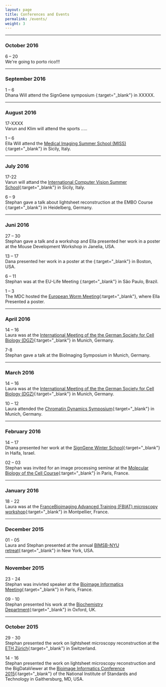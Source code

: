```yaml
---
layout: page
title: Conferences and Events
permalink: /events/
weight: 3
---
```


<hr/> <!--line separator-->

### October 2016

6 – 20  
We're going to porto rico!!!

<hr/> <!--line separator-->

### September 2016

1 – 6  
Dhana Will attend the SignGene symposium [](){:target="_blank"} in XXXXX. 

<hr/> <!--line separator-->

### August 2016

17-XXXX  
Varun and Klim will attend the sports .....

1 – 6  
Ella Will attend the [Medical Imaging Summer School (MISS)](http://iplab.dmi.unict.it/miss16/){:target="_blank"} in Sicily, Italy. 

<hr/> <!--line separator-->

### July 2016

17-22  
Varun will attand the [International Computer Vision Summer School](http://svg.dmi.unict.it/icvss2016){:target="_blank"} in Sicily, Italy.

6 – 9  
Stephan gave a talk about lightsheet reconstruction at the EMBO Course [](){:target="_blank"} in Heidelberg, Germany. 

<hr/> <!--line separator-->

### Juni 2016

27 – 30  
Stephan gave a talk and a workshop and Ella presented her work in a poster at the Mouse Development Workshop in Janelia, USA. 

13 – 17  
Dana presented her work in a poster at the [](){:target="_blank"} in Boston, USA. 

6 – 11  
Stephan was at the EU-Life Meeting [](){:target="_blank"} in São Paulo, Brazil. 

1 – 3  
The MDC hosted the [European Worm Meeting](http://www.wormmeeting-berlin.de/cms/default.asp?id=0){:target="_blank"}, where Ella Presented a poster. 

<hr/> <!--line separator-->

### April 2016

14 – 16  
Laura was at the [International Meeting of the the German Society for Cell Biology (DGZ)](http://www.zellbiologie2016.de/Home.697.0.html){:target="_blank"} in Munich, Germany. 

7-8  
Stephan gave a talk at the BioImaging Symposium in Munich, Germany.

<hr/> <!--line separator-->

### March 2016

14 – 16  
Laura was at the [International Meeting of the the German Society for Cell Biology (DGZ)](http://www.zellbiologie2016.de/Home.697.0.html){:target="_blank"} in Munich, Germany. 

10 – 12  
Laura attended the [Chromatin Dynamics Symposium](http://www.sfb1064.med.uni-muenchen.de/chromatin_symposium_2016/index.html){:target="_blank"} in Munich, Germany.


<hr/> <!--line separator-->

### February 2016

14 – 17  
Dhana presented her work at the [SignGene Winter School](https://signgene-events.mdc-berlin.de/?page_id=5){:target="_blank"} in Haifa, Israel.

02 – 03  
Stephan was invited for an image processing seminar at the [Molecular Biology of the Cell Course](https://www.pasteur.fr/en/teaching/institut-pasteur-courses/mechanisms-living-organisms-theme/molecular-biology-cell){:target="_blank"} in Paris, France.

<hr/> <!--line separator-->

### January 2016

18 - 22  
Laura was at the [FranceBioimaging Advanced Training (FBIAT) microscopy workshop](http://fbiat.weebly.com/){:target="_blank"} in Montpellier, France.

<hr/> <!--line separator-->

### December 2015

01 - 05  
Laura and Stephan presented at the annual [BIMSB-NYU retreat](https://www.mdc-berlin.de/14187058/en/bimsb/phd_program){:target="_blank"} in New York, USA.

<hr/> <!--line separator-->

### November 2015

23 - 24  
Stephan was invivted speaker at the [Bioimage Informatics Meeting](https://www.mdc-berlin.de/14187058/en/bimsb/phd_program){:target="_blank"} in Paris, France.

09 - 10  
Stephan presented his work at the [Biochemistry Department](http://www.bioch.ox.ac.uk){:target="_blank"} in Oxford, UK.

<hr/> <!--line separator-->

### October 2015

29 - 30  
Stephan presented the work on lightsheet microscopy reconstruction at the [ETH Z&uuml;rich](https://www.ethz.ch/){:target="_blank"} in Switzerland.

14 - 16  
Stephan presented the work on lightsheet microscopy reconstruction and the BigDataViewer at the [Bioimage Informatics Conference 2015](http://www.nist.gov/itl/ssd/is/bioimage-conference-2015.cfm){:target="_blank"} of the National Institute of Standards and Technology in Gaithersburg, MD, USA.

